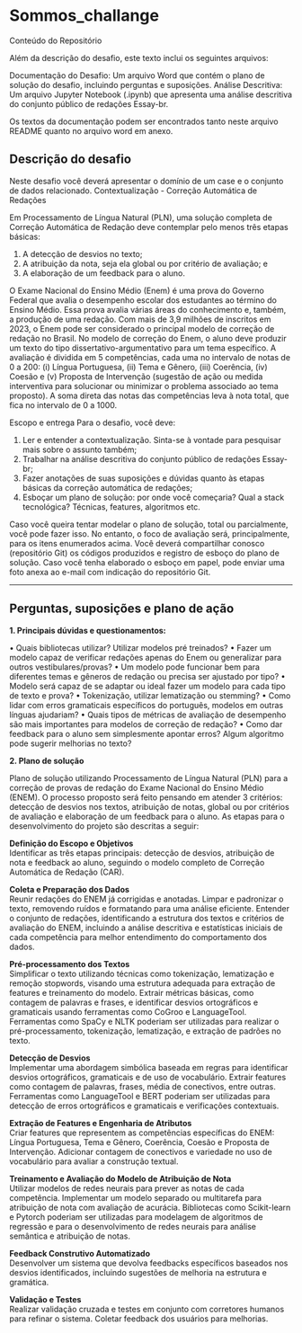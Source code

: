 # Sommos_challange

Conteúdo do Repositório

Além da descrição do desafio, este texto inclui os seguintes arquivos:

Documentação do Desafio: Um arquivo Word que contém o plano de solução do desafio, incluindo perguntas e suposições.
Análise Descritiva: Um arquivo Jupyter Notebook (.ipynb) que apresenta uma análise descritiva do conjunto público de redações Essay-br.

Os textos da documentação podem ser encontrados tanto neste arquivo README quanto no arquivo word em anexo.


## Descrição do desafio

Neste desafio você deverá apresentar o domínio de um case e o conjunto de dados relacionado. 
Contextualização - Correção Automática de Redações

Em Processamento de Língua Natural (PLN), uma solução completa de Correção Automática de Redação deve contemplar pelo menos três etapas básicas:

1. A detecção de desvios no texto;
2. A atribuição da nota, seja ela global ou por critério de avaliação; e
3. A elaboração de um feedback para o aluno.

O Exame Nacional do Ensino Médio (Enem) é uma prova do Governo Federal que avalia o desempenho escolar dos estudantes ao término do Ensino Médio. Essa prova avalia várias áreas do conhecimento e, também, a produção de uma redação. Com mais de 3,9 milhões de inscritos em 2023, o Enem pode ser considerado o principal modelo de correção de redação no Brasil.
No modelo de correção do Enem, o aluno deve produzir um texto do tipo dissertativo-argumentativo para um tema específico. A avaliação é dividida em 5 competências, cada uma no intervalo de notas de 0 a 200: (i) Língua Portuguesa, (ii) Tema e Gênero, (iii) Coerência, (iv) Coesão e (v) Proposta de Intervenção (sugestão de ação ou medida interventiva para solucionar ou minimizar o problema associado ao tema proposto). A soma direta das notas das competências leva à nota total, que fica no intervalo de 0 a 1000.

Escopo e entrega
Para o desafio, você deve:

1. Ler e entender a contextualização. Sinta-se à vontade para pesquisar mais sobre o assunto também;
2. Trabalhar na análise descritiva do conjunto público de redações Essay-br;
3. Fazer anotações de suas suposições e dúvidas quanto às etapas básicas da correção automática de redações;
4. Esboçar um plano de solução: por onde você começaria? Qual a stack tecnológica? Técnicas, features, algoritmos etc.

Caso você queira tentar modelar o plano de solução, total ou parcialmente, você pode fazer isso. No entanto, o foco de avaliação será, principalmente, para os itens enumerados acima. 
Você deverá compartilhar conosco (repositório Git) os códigos produzidos e registro de esboço do plano de solução. Caso você tenha elaborado o esboço em papel, pode enviar uma foto anexa ao e-mail com indicação do repositório Git. 
______________________________________________________________________________________________________________________

## Perguntas, suposições e plano de ação

**1.	Principais dúvidas e questionamentos:**

•	Quais bibliotecas utilizar? Utilizar modelos pré treinados?
•	Fazer um modelo capaz de verificar redações apenas do Enem ou generalizar para outros vestibulares/provas?
•	Um modelo pode funcionar bem para diferentes temas e gêneros de redação ou precisa ser ajustado por tipo?
•	Modelo será capaz de se adaptar ou ideal fazer um modelo para cada tipo de texto e prova?
•	Tokenização, utilizar lematização ou stemming?
•	Como lidar com erros gramaticais específicos do português, modelos em outras línguas ajudariam?
•	Quais tipos de métricas de avaliação de desempenho são mais importantes para modelos de correção de redação?
•	Como dar feedback para o aluno sem simplesmente apontar erros? Algum algoritmo pode sugerir melhorias no texto?

**2.	Plano de solução**

Plano de solução utilizando Processamento de Língua Natural (PLN) para a correção de provas de redação do Exame Nacional do Ensino Médio (ENEM). O processo proposto será feito pensando em atender 3 critérios: detecção de desvios nos textos, atribuição de notas, global ou por critérios de avaliação e elaboração de um feedback para o aluno.
As etapas para o desenvolvimento do projeto são descritas a seguir:  

**Definição do Escopo e Objetivos**<br>
Identificar as três etapas principais: detecção de desvios, atribuição de nota e feedback ao aluno, seguindo o modelo completo de Correção Automática de Redação (CAR).

**Coleta e Preparação dos Dados**<br>
Reunir redações do ENEM já corrigidas e anotadas. Limpar e padronizar o texto, removendo ruídos e formatando para uma análise eficiente.
Entender o conjunto de redações, identificando a estrutura dos textos e critérios de avaliação do ENEM, incluindo a análise descritiva e estatísticas iniciais de cada competência para melhor entendimento do comportamento dos dados.

**Pré-processamento dos Textos**<br>
Simplificar o texto utilizando técnicas como tokenização, lematização e remoção stopwords, visando uma estrutura adequada para extração de features e treinamento do modelo. Extrair métricas básicas, como contagem de palavras e frases, e identificar desvios ortográficos e gramaticais usando ferramentas como CoGroo e LanguageTool. Ferramentas como SpaCy e NLTK poderiam ser utilizadas para realizar o pré-processamento, tokenização, lematização, e extração de padrões no texto.

**Detecção de Desvios**<br>
Implementar uma abordagem simbólica baseada em regras para identificar desvios ortográficos, gramaticais e de uso de vocabulário. Extrair features como contagem de palavras, frases, média de conectivos, entre outras. Ferramentas como LanguageTool e BERT poderiam ser utilizadas para detecção de erros ortográficos e gramaticais e verificações contextuais.

**Extração de Features e Engenharia de Atributos**<br>
Criar features que representem as competências específicas do ENEM: Língua Portuguesa, Tema e Gênero, Coerência, Coesão e Proposta de Intervenção. Adicionar contagem de conectivos e variedade no uso de vocabulário para avaliar a construção textual.

**Treinamento e Avaliação do Modelo de Atribuição de Nota**<br>
Utilizar modelos de redes neurais para prever as notas de cada competência. Implementar um modelo separado ou multitarefa para atribuição de nota com avaliação de acurácia. Bibliotecas como Scikit-learn e Pytorch poderiam ser utilizadas para modelagem de algoritmos de regressão e para o desenvolvimento de redes neurais para análise semântica e atribuição de notas.

**Feedback Construtivo Automatizado**<br>
Desenvolver um sistema que devolva feedbacks específicos baseados nos desvios identificados, incluindo sugestões de melhoria na estrutura e gramática.

**Validação e Testes**<br>
Realizar validação cruzada e testes em conjunto com corretores humanos para refinar o sistema. Coletar feedback dos usuários para melhorias.
